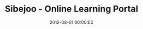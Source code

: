 ---
layout: inner
position: left
title: 'Sibejoo - Online Learning Portal'
lead_text: 'Wrote both server-side and client-side (user interface) code for the website.'
tags: ['PHP', 'MySQL', 'HTML', 'CSS', 'Javascript', 'jQuery']
featured_image: ['/img/posts/sibejoo-min.png']
date: 2012-08-01 00:00:00
categories: ['Web Development']
project_link: ''
button_icon: ''
button_text: ''
order: 1
visible: 1
company: 'Voluntary Work'
---